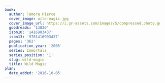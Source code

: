 ```yaml
---
book:
  author: Tamora Pierce
  cover_image: wild-magic.jpg
  cover_image_url: https://i.gr-assets.com/images/S/compressed.photo.goodreads.com/books/1554192590l/13836._SY160_.jpg
  goodreads: '13836'
  isbn10: '1416903437'
  isbn13: '9781416903437'
  pages: '362'
  publication_year: '2005'
  series: Immortals
  series_position: '1'
  slug: wild-magic
  title: Wild Magic
plan:
  date_added: '2016-10-05'
---
```

